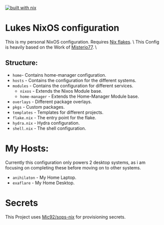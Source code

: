 [![built with nix](https://img.shields.io/static/v1?logo=nixos&logoColor=white&label=&message=Built%20with%20Nix&color=41439a)](https://builtwithnix.org)

# Lukes NixOS configuration

This is my personal NixOS configuration. Requires
[Nix flakes](https://nixos.wiki/wiki/Flakes). \\ This Config is heavily based on
the Work of [Misterio77](https://github.com/Misterio77). \\

## Structure:

- `home`- Contains home-manager configuration.
- `hosts` - Contains the configuration for the different systems.
- `modules` - Contains the configuration for different services.
  - `nixos` - Extends the Nixos Module base.
  - `home-manager` - Extends the Home-Manager Module base.
- `overlays` - Different package overlays.
- `pkgs` - Custom packages.
- `templates` - Templates for different projects.
- `flake.nix` - The entry point for the flake.
- `hydra.nix` - Hydra configuration.
- `shell.nix` - The shell configuration.

# My Hosts:

Currently this configuration only powers 2 desktop systems, as i am focusing on
completing these before moving on to other systems.

- `anihilaton` - My Home Laptop.
- `exaflare` - My Home Desktop.

# Secrets

This Project uses [Mic92/sops-nix](https://github.com/Mic92/sops-nix) for
provisioning secrets.

